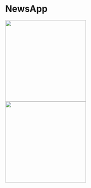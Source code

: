 # NewsApp

<p float="left">
<img src="https://user-images.githubusercontent.com/98055405/211875972-96a52022-07eb-400c-8cb1-43b37bfeee28.png" width="255"/>
<img src="https://user-images.githubusercontent.com/98055405/211875985-e8f97f00-46e0-4b97-9a84-5d21bf1a4975.png" width="255"/>
</p>
